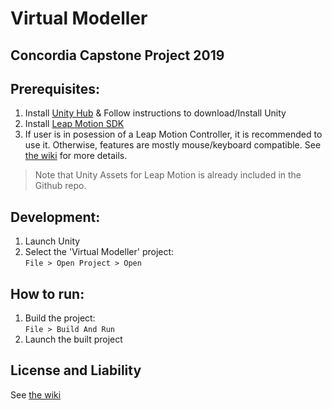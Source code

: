 # Virtual Modeller
Concordia Capstone Project 2019
----------------------------
## Prerequisites:

1. Install [Unity Hub](https://store.unity.com/download) & Follow instructions to download/Install Unity
2. Install [Leap Motion SDK](https://warehouse.leapmotion.com/apps/4621/download)
3. If user is in posession of a Leap Motion Controller, it is recommended to use it. Otherwise, features are mostly mouse/keyboard compatible. See [the wiki](https://github.com/LHuss/capstone/wiki/Controls) for more details.
>  Note that Unity Assets for Leap Motion is already included in the Github repo.

## Development:

1. Launch Unity
2. Select the 'Virtual Modeller' project:\
`File > Open Project > Open` 

## How to run:
1. Build the project:\
`File > Build And Run`
2. Launch the built project

## License and Liability
See [the wiki](https://github.com/LHuss/capstone/wiki/License-and-Liability)
